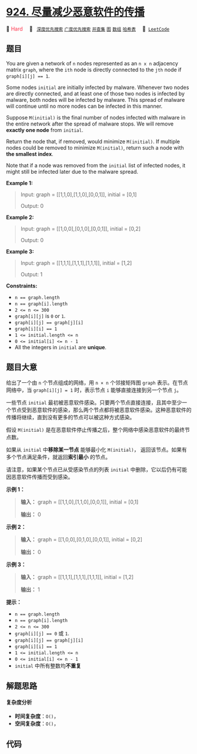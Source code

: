 # [924. 尽量减少恶意软件的传播](https://leetcode.com/problems/minimize-malware-spread)

🔴 <font color=#ff334b>Hard</font>&emsp; 🔖&ensp; [`深度优先搜索`](/tag/depth-first-search.md) [`广度优先搜索`](/tag/breadth-first-search.md) [`并查集`](/tag/union-find.md) [`图`](/tag/graph.md) [`数组`](/tag/array.md) [`哈希表`](/tag/hash-table.md)&emsp; 🔗&ensp;[`LeetCode`](https://leetcode.com/problems/minimize-malware-spread)

## 题目

You are given a network of `n` nodes represented as an `n x n` adjacency
matrix `graph`, where the `ith` node is directly connected to the `jth` node
if `graph[i][j] == 1`.

Some nodes `initial` are initially infected by malware. Whenever two nodes are
directly connected, and at least one of those two nodes is infected by
malware, both nodes will be infected by malware. This spread of malware will
continue until no more nodes can be infected in this manner.

Suppose `M(initial)` is the final number of nodes infected with malware in the
entire network after the spread of malware stops. We will remove **exactly one
node** from `initial`.

Return the node that, if removed, would minimize `M(initial)`. If multiple
nodes could be removed to minimize `M(initial)`, return such a node with **the
smallest index**.

Note that if a node was removed from the `initial` list of infected nodes, it
might still be infected later due to the malware spread.



**Example 1:**

> Input: graph = [[1,1,0],[1,1,0],[0,0,1]], initial = [0,1]
> 
> Output: 0

**Example 2:**

> Input: graph = [[1,0,0],[0,1,0],[0,0,1]], initial = [0,2]
> 
> Output: 0

**Example 3:**

> Input: graph = [[1,1,1],[1,1,1],[1,1,1]], initial = [1,2]
> 
> Output: 1

**Constraints:**

  * `n == graph.length`
  * `n == graph[i].length`
  * `2 <= n <= 300`
  * `graph[i][j]` is `0` or `1`.
  * `graph[i][j] == graph[j][i]`
  * `graph[i][i] == 1`
  * `1 <= initial.length <= n`
  * `0 <= initial[i] <= n - 1`
  * All the integers in `initial` are **unique**.


## 题目大意

给出了一个由 `n` 个节点组成的网络，用 `n × n` 个邻接矩阵图 `graph` 表示。在节点网络中，当 `graph[i][j] = 1`
时，表示节点 `i` 能够直接连接到另一个节点 `j`。

一些节点 `initial`
最初被恶意软件感染。只要两个节点直接连接，且其中至少一个节点受到恶意软件的感染，那么两个节点都将被恶意软件感染。这种恶意软件的传播将继续，直到没有更多的节点可以被这种方式感染。

假设 `M(initial)` 是在恶意软件停止传播之后，整个网络中感染恶意软件的最终节点数。

如果从 `initial` 中**移除某一节点** 能够最小化 `M(initial)`， 返回该节点。如果有多个节点满足条件，就返回**索引最小**
的节点。

请注意，如果某个节点已从受感染节点的列表 `initial` 中删除，它以后仍有可能因恶意软件传播而受到感染。



**示例 1：**

> 
> 
> 
> 
> 
> **输入：** graph = [[1,1,0],[1,1,0],[0,0,1]], initial = [0,1]
> 
> **输出：** 0
> 
> 

**示例 2：**

> 
> 
> 
> 
> 
> **输入：** graph = [[1,0,0],[0,1,0],[0,0,1]], initial = [0,2]
> 
> **输出：** 0
> 
> 

**示例 3：**

> 
> 
> 
> 
> 
> **输入：** graph = [[1,1,1],[1,1,1],[1,1,1]], initial = [1,2]
> 
> **输出：** 1
> 
> 



**提示：**

  * `n == graph.length`
  * `n == graph[i].length`
  * `2 <= n <= 300`
  * `graph[i][j] == 0` 或 `1`.
  * `graph[i][j] == graph[j][i]`
  * `graph[i][i] == 1`
  * `1 <= initial.length <= n`
  * `0 <= initial[i] <= n - 1`
  * `initial` 中所有整数均**不重复**


## 解题思路

#### 复杂度分析

- **时间复杂度**：`O()`，
- **空间复杂度**：`O()`，

## 代码

```javascript

```